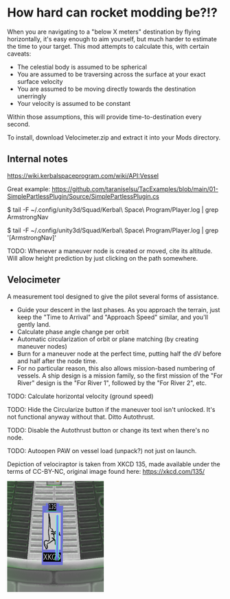 How hard can rocket modding be?!?
=================================

When you are navigating to a "below X meters" destination by flying horizontally,
it's easy enough to aim yourself, but much harder to estimate the time to your
target. This mod attempts to calculate this, with certain caveats:

* The celestial body is assumed to be spherical
* You are assumed to be traversing across the surface at your exact surface velocity
* You are assumed to be moving directly towards the destination unerringly
* Your velocity is assumed to be constant

Within those assumptions, this will provide time-to-destination every second.

To install, download Velocimeter.zip and extract it into your Mods directory.

Internal notes
--------------

https://wiki.kerbalspaceprogram.com/wiki/API:Vessel

Great example: https://github.com/taraniselsu/TacExamples/blob/main/01-SimplePartlessPlugin/Source/SimplePartlessPlugin.cs

$ tail -F ~/.config/unity3d/Squad/Kerbal\ Space\ Program/Player.log | grep ArmstrongNav

$ tail -F ~/.config/unity3d/Squad/Kerbal\ Space\ Program/Player.log | grep '\[ArmstrongNav\]'


TODO: Whenever a maneuver node is created or moved, cite its altitude. Will allow height prediction
by just clicking on the path somewhere.


Velocimeter
-----------

A measurement tool designed to give the pilot several forms of assistance.

* Guide your descent in the last phases. As you approach the terrain, just keep
  the "Time to Arrival" and "Approach Speed" similar, and you'll gently land.
* Calculate phase angle change per orbit
* Automatic circularization of orbit or plane matching (by creating maneuver nodes)
* Burn for a maneuver node at the perfect time, putting half the dV before and half
  after the node time.
* For no particular reason, this also allows mission-based numbering of vessels. A
  ship design is a mission family, so the first mission of the "For River" design
  is the "For River 1", followed by the "For River 2", etc.

TODO: Calculate horizontal velocity (ground speed)

TODO: Hide the Circularize button if the maneuver tool isn't unlocked. It's not
functional anyway without that. Ditto Autothrust.

TODO: Disable the Autothrust button or change its text when there's no node.

TODO: Autoopen PAW on vessel load (unpack?) not just on launch.

Depiction of velociraptor is taken from XKCD 135, made available under the terms of CC-BY-NC,
original image found here: https://xkcd.com/135/

![Velocimeter in use](VelocimeterScreenshot.png)
